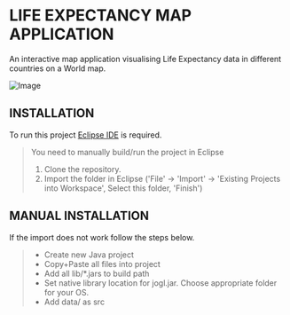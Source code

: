 LIFE EXPECTANCY MAP APPLICATION
===============================

An interactive map application visualising Life Expectancy data in different countries on a World map.

![Image](https://i.imgur.com/FCyRjJ6.png)

## INSTALLATION

To run this project [Eclipse IDE](https://www.eclipse.org/downloads/) is required.
>You need to manually build/run the project in Eclipse
>1. Clone the repository.
>2. Import the folder in Eclipse ('File' -> 'Import' -> 'Existing Projects into
>Workspace', Select this folder, 'Finish')


## MANUAL INSTALLATION

If the import does not work follow the steps below.
>
>* Create new Java project
>* Copy+Paste all files into project
>* Add all lib/*.jars to build path
>* Set native library location for jogl.jar. Choose appropriate folder for your OS.
>* Add data/ as src

